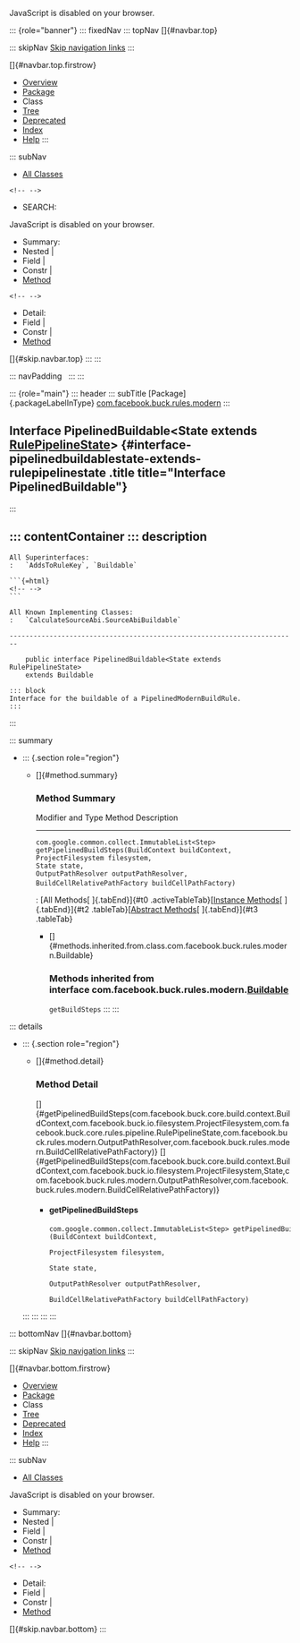 <div>

JavaScript is disabled on your browser.

</div>

::: {role="banner"}
::: fixedNav
::: topNav
[]{#navbar.top}

::: skipNav
[Skip navigation links](#skip.navbar.top "Skip navigation links")
:::

[]{#navbar.top.firstrow}

-   [Overview](../../../../../index.html)
-   [Package](package-summary.html)
-   Class
-   [Tree](package-tree.html)
-   [Deprecated](../../../../../deprecated-list.html)
-   [Index](../../../../../index-all.html)
-   [Help](../../../../../help-doc.html)
:::

::: subNav
-   [All Classes](../../../../../allclasses.html)

```{=html}
<!-- -->
```
-   SEARCH:

<div>

<div>

JavaScript is disabled on your browser.

</div>

</div>

<div>

-   Summary: 
-   Nested \| 
-   Field \| 
-   Constr \| 
-   [Method](#method.summary)

```{=html}
<!-- -->
```
-   Detail: 
-   Field \| 
-   Constr \| 
-   [Method](#method.detail)

</div>

[]{#skip.navbar.top}
:::
:::

::: navPadding
 
:::
:::

::: {role="main"}
::: header
::: subTitle
[Package]{.packageLabelInType} [com.facebook.buck.rules.modern](package-summary.html)
:::

## Interface PipelinedBuildable\<State extends [RulePipelineState](../../core/rules/pipeline/RulePipelineState.html "interface in com.facebook.buck.core.rules.pipeline")\> {#interface-pipelinedbuildablestate-extends-rulepipelinestate .title title="Interface PipelinedBuildable"}
:::

::: contentContainer
::: description
-   

    All Superinterfaces:
    :   `AddsToRuleKey`, `Buildable`

    ```{=html}
    <!-- -->
    ```

    All Known Implementing Classes:
    :   `CalculateSourceAbi.SourceAbiBuildable`

    ------------------------------------------------------------------------

        public interface PipelinedBuildable<State extends RulePipelineState>
        extends Buildable

    ::: block
    Interface for the buildable of a PipelinedModernBuildRule.
    :::
:::

::: summary
-   ::: {.section role="region"}
    -   []{#method.summary}

        ### Method Summary

          Modifier and Type                                 Method                                                                                                                                                                                                                                                                             Description
          ------------------------------------------------- ---------------------------------------------------------------------------------------------------------------------------------------------------------------------------------------------------------------------------------------------------------------------------------- -------------
          `com.google.common.collect.ImmutableList<Step>`   `getPipelinedBuildSteps​(BuildContext buildContext,                       ProjectFilesystem filesystem,                       State state,                       OutputPathResolver outputPathResolver,                       BuildCellRelativePathFactory buildCellPathFactory)`    

          : [All Methods[ ]{.tabEnd}]{#t0 .activeTableTab}[[Instance
          Methods](javascript:show(2);)[ ]{.tabEnd}]{#t2
          .tableTab}[[Abstract
          Methods](javascript:show(4);)[ ]{.tabEnd}]{#t3 .tableTab}

        -   []{#methods.inherited.from.class.com.facebook.buck.rules.modern.Buildable}

            ### Methods inherited from interface com.facebook.buck.rules.modern.[Buildable](Buildable.html "interface in com.facebook.buck.rules.modern")

            `getBuildSteps`
    :::
:::

::: details
-   ::: {.section role="region"}
    -   []{#method.detail}

        ### Method Detail

        []{#getPipelinedBuildSteps(com.facebook.buck.core.build.context.BuildContext,com.facebook.buck.io.filesystem.ProjectFilesystem,com.facebook.buck.core.rules.pipeline.RulePipelineState,com.facebook.buck.rules.modern.OutputPathResolver,com.facebook.buck.rules.modern.BuildCellRelativePathFactory)}
        []{#getPipelinedBuildSteps(com.facebook.buck.core.build.context.BuildContext,com.facebook.buck.io.filesystem.ProjectFilesystem,State,com.facebook.buck.rules.modern.OutputPathResolver,com.facebook.buck.rules.modern.BuildCellRelativePathFactory)}

        -   #### getPipelinedBuildSteps

            ``` methodSignature
            com.google.common.collect.ImmutableList<Step> getPipelinedBuildSteps​(BuildContext buildContext,
                                                                                 ProjectFilesystem filesystem,
                                                                                 State state,
                                                                                 OutputPathResolver outputPathResolver,
                                                                                 BuildCellRelativePathFactory buildCellPathFactory)
            ```
    :::
:::
:::
:::

::: bottomNav
[]{#navbar.bottom}

::: skipNav
[Skip navigation links](#skip.navbar.bottom "Skip navigation links")
:::

[]{#navbar.bottom.firstrow}

-   [Overview](../../../../../index.html)
-   [Package](package-summary.html)
-   Class
-   [Tree](package-tree.html)
-   [Deprecated](../../../../../deprecated-list.html)
-   [Index](../../../../../index-all.html)
-   [Help](../../../../../help-doc.html)
:::

::: subNav
-   [All Classes](../../../../../allclasses.html)

<div>

<div>

JavaScript is disabled on your browser.

</div>

</div>

<div>

-   Summary: 
-   Nested \| 
-   Field \| 
-   Constr \| 
-   [Method](#method.summary)

```{=html}
<!-- -->
```
-   Detail: 
-   Field \| 
-   Constr \| 
-   [Method](#method.detail)

</div>

[]{#skip.navbar.bottom}
:::

